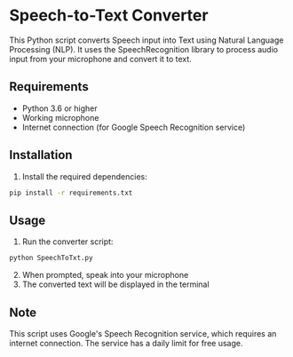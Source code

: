 # Speech-to-Text Converter

This Python script converts Speech input into Text using Natural Language Processing (NLP). It uses the SpeechRecognition library to process audio input from your microphone and convert it to text.

## Requirements
- Python 3.6 or higher
- Working microphone
- Internet connection (for Google Speech Recognition service)

## Installation

1. Install the required dependencies:
```bash
pip install -r requirements.txt
```

## Usage

1. Run the converter script:
```bash
python SpeechToTxt.py
```

2. When prompted, speak into your microphone
3. The converted text will be displayed in the terminal

## Note
This script uses Google's Speech Recognition service, which requires an internet connection. The service has a daily limit for free usage. 